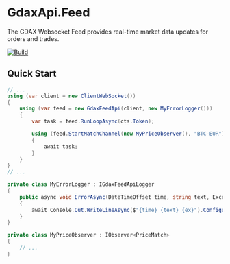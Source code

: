 # GdaxApi.Feed
The GDAX Websocket Feed provides real-time market data updates for orders and trades.

[![Build](https://ci.appveyor.com/api/projects/status/dwrbqqulrl1u6v7g?svg=true)](https://ci.appveyor.com/project/rotiv123/gdaxapi-feed)

## Quick Start

```cs
// ...
using (var client = new ClientWebSocket())
{
    using (var feed = new GdaxFeedApi(client, new MyErrorLogger()))
    {
        var task = feed.RunLoopAsync(cts.Token);

        using (feed.StartMatchChannel(new MyPriceObserver(), "BTC-EUR"))
        {
			await task;
        }
    }
}
// ...

private class MyErrorLogger : IGdaxFeedApiLogger
{
    public async void ErrorAsync(DateTimeOffset time, string text, Exception ex)
    {
        await Console.Out.WriteLineAsync($"{time} {text} {ex}").ConfigureAwait(false);
    }
}

private class MyPriceObserver : IObserver<PriceMatch>
{
    // ...
}
```
